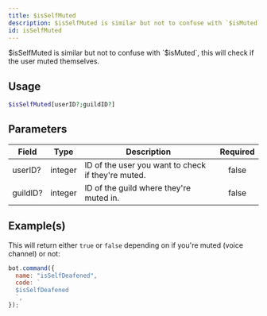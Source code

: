 ```yaml
---
title: $isSelfMuted
description: $isSelfMuted is similar but not to confuse with `$isMuted`, this will check if the user muted themselves.
id: isSelfMuted
---
```


$isSelfMuted is similar but not to confuse with `$isMuted`, this will check if the user muted themselves.

## Usage

```php
$isSelfMuted[userID?;guildID?]
```

## Parameters

| Field    | Type    | Description                                        | Required |
| -------- | ------- | -------------------------------------------------- | :------: |
| userID?  | integer | ID of the user you want to check if they're muted. |  false   |
| guildID? | integer | ID of the guild where they're muted in.            |  false   |

## Example(s)

This will return either `true` or `false` depending on if you're muted (voice channel) or not:

```javascript
bot.command({
  name: "isSelfDeafened",
  code: `
  $isSelfDeafened
  `,
});
```
